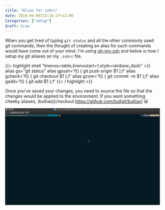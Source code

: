```yaml
---
title: "Alias for zshrc"
date: 2019-04-05T13:35:17+13:00
Categories: ["setup"]
draft: true
---
```

When you get tired of typing `git status` and all the other commonly used git commands, then the thought of creating an alias for such commands would have come out of your mind. I'm using [oh-my-zsh](https://github.com/robbyrussell/oh-my-zsh) and below is how I setup my git aliases on my `.zshrc` file.
<!--more-->

{{< highlight shell "linenos=table,linenostart=1,style=rainbow_dash" >}}
alias gs="git status"
alias gpush='f() { git push origin $1 };f'
alias gcheck='f() { git checkout $1 };f'
alias gcom='f() { git commit -m $1 };f'
alias gadd='f() { git add $1 };f'
{{< / highlight >}}

Once you've saved your changes, you need to source the file so that the changes would be applied to the environment. If you want something cheeky aliases, (bullias)[checkout https://github.com/bullgit/bullias] :smiley:

![alias-on-action](/images/git-alias-on-action.gif)
